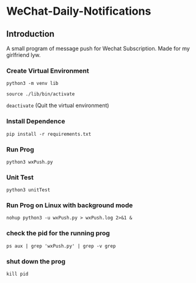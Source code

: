 # WeChat-Daily-Notifications


## Introduction
A small program of message push for Wechat Subscription. Made for my girlfriend lyw.

### Create Virtual Environment
`python3 -m venv lib`

`source ./lib/bin/activate`

`deactivate` (Quit the virtual environment)

### Install Dependence
`pip install -r requirements.txt`

### Run Prog
`python3 wxPush.py`

### Unit Test
`python3 unitTest`

### Run Prog on Linux with background mode
`nohup python3 -u wxPush.py > wxPush.log 2>&1 &`

### check the pid for the running prog
`ps aux | grep 'wxPush.py' | grep -v grep`

### shut down the prog
`kill pid`